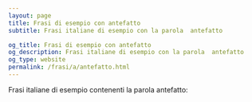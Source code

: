 ```yaml
---
layout: page
title: Frasi di esempio con antefatto 
subtitle: Frasi italiane di esempio con la parola  antefatto

og_title: Frasi di esempio con antefatto 
og_description: Frasi italiane di esempio con la parola  antefatto
og_type: website
permalink: /frasi/a/antefatto.html
---
```


Frasi italiane di esempio contenenti la parola antefatto:


